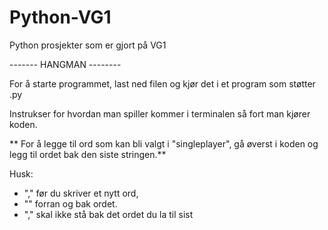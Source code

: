 # Python-VG1
Python prosjekter som er gjort på VG1




------- HANGMAN --------

For å starte programmet, last ned filen og kjør det i et program som støtter .py

Instrukser for hvordan man spiller kommer i terminalen så fort man kjører koden.

** For å legge til ord som kan bli valgt i "singleplayer", gå øverst i koden og legg til ordet bak den siste stringen.**

Husk:
- "," før du skriver et nytt ord,
- "" forran og bak ordet.
- "," skal ikke stå bak det ordet du la til sist
